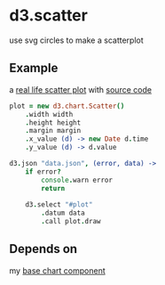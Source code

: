 d3.scatter
==========

use svg circles to make a scatterplot

Example
-------

a [real life scatter plot](http://enucatl-presentations.github.io/2015.02.16.orlando.spie/#/12) with [source code](https://github.com/enucatl-presentations/2015.02.16.orlando.spie/blob/master/source/javascripts/_ratio_df_all.js.coffee#L18)


```coffeescript
plot = new d3.chart.Scatter()
    .width width
    .height height
    .margin margin
    .x_value (d) -> new Date d.time
    .y_value (d) -> d.value

d3.json "data.json", (error, data) ->
    if error?
        console.warn error
        return
    
    d3.select "#plot"
        .datum data
        .call plot.draw
```

Depends on
----------

my [base chart component](https://github.com/Enucatl/d3.base.chart)
